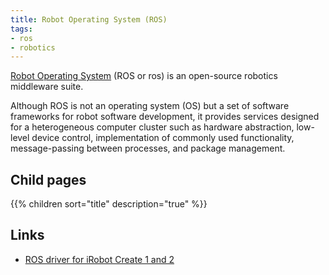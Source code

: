 ```yaml
---
title: Robot Operating System (ROS)
tags:
- ros
- robotics
---
```


[Robot Operating System](https://www.ros.org/) (ROS or ros) is an open-source robotics middleware suite. 
<!--more-->
Although ROS is not an operating system (OS) but a set of software frameworks for robot software development, 
it provides services designed for a heterogeneous computer cluster such as hardware abstraction, low-level device control, 
implementation of commonly used functionality, message-passing between processes, and package management.

## Child pages

{{% children sort="title" description="true" %}}

## Links

* [ROS driver for iRobot Create 1 and 2](https://github.com/AutonomyLab/create_robot)